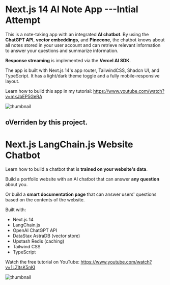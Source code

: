 # Next.js 14 AI Note App ---Intial Attempt

This is a note-taking app with an integrated **AI chatbot**. By using the **ChatGPT API**, **vector embeddings**, and **Pinecone**, the chatbot knows about all notes stored in your user account and can retrieve relevant information to answer your questions and summarize information.

**Response streaming** is implemented via the **Vercel AI SDK**.

The app is built with Next.js 14's app router, TailwindCSS, Shadcn UI, and TypeScript. It has a light/dark theme toggle and a fully mobile-responsive layout.

Learn how to build this app in my tutorial: https://www.youtube.com/watch?v=mkJbEP5GeRA

![thumbnail](https://github.com/codinginflow/nextjs-ai-note-app/assets/52977034/cefc69f2-a486-4072-bf69-d0738f7336af)

## oVerriden by this project.
# Next.js LangChain.js Website Chatbot

Learn how to build a chatbot that is **trained on your website's data**.

Build a portfolio website with an AI chatbot that can answer **any question** about you.

Or build a **smart documentation page** that can answer users' questions based on the contents of the website.

Built with:
- Next.js 14
- LangChain.js
- OpenAI ChatGPT API
- DataStax AstraDB (vector store)
- Upstash Redis (caching)
- Tailwind CSS
- TypeScript

Watch the free tutorial on YouTube: https://www.youtube.com/watch?v=1LZltsK5nKI

![thumbnail](https://github.com/codinginflow/nextjs-langchain-portfolio/assets/52977034/32b81c40-a61d-4e79-9d2d-ee8ef4a3cf90)

